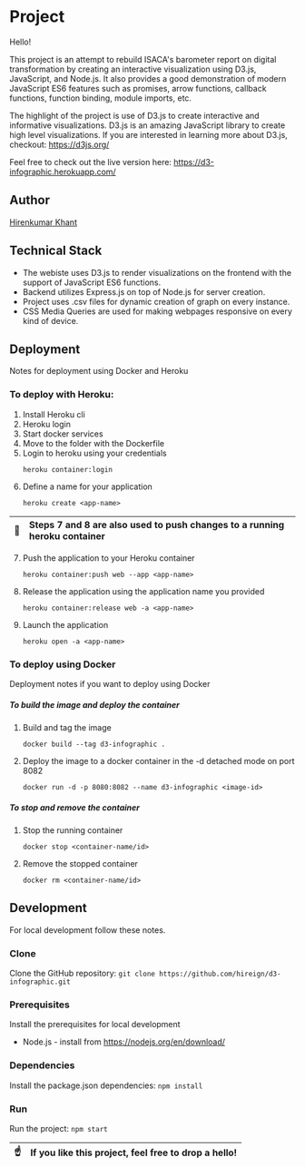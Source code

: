 # Project 
Hello!

This project is an attempt to rebuild ISACA's barometer report on digital transformation by creating an interactive visualization using D3.js, JavaScript, and Node.js. It also provides a good demonstration of modern JavaScript ES6 features such as promises, arrow functions, callback functions, function binding, module imports, etc.

The highlight of the project is use of D3.js to create interactive and informative visualizations. D3.js is an amazing JavaScript library to create high level visualizations. If you are interested in learning more about D3.js, checkout: https://d3js.org/

Feel free to check out the live version here: https://d3-infographic.herokuapp.com/

## Author
[Hirenkumar Khant](hr266981@dal.ca)

## Technical Stack
* The webiste uses D3.js to render visualizations on the frontend with the support of JavaScript ES6 functions.
* Backend utilizes Express.js on top of Node.js for server creation.
* Project uses .csv files for dynamic creation of graph on every instance.
* CSS Media Queries are used for making webpages responsive on every kind of device.

## Deployment
Notes for deployment using Docker and Heroku
### To deploy with Heroku:
1. Install Heroku cli
2. Heroku login
3. Start docker services
4. Move to the folder with the Dockerfile
5. Login to heroku using your credentials
    ``` 
    heroku container:login 
    ```
6. Define a name for your application
    ``` 
    heroku create <app-name> 
    ```
| :memo:        | Steps 7 and 8 are also used to push changes to a running heroku container |
|---------------|:------------------------|
7. Push the application to your Heroku container
    ``` 
    heroku container:push web --app <app-name>
    ```
8. Release the application using the application name you provided
    ``` 
    heroku container:release web -a <app-name> 
    ```
9. Launch the application 
    ``` 
    heroku open -a <app-name> 
    ```

### To deploy using Docker
Deployment notes if you want to deploy using Docker
##### To build the image and deploy the container
1. Build and tag the image
    ``` 
    docker build --tag d3-infographic . 
    ```
2. Deploy the image to a docker container in the -d detached mode on port 8082
    ``` 
    docker run -d -p 8080:8082 --name d3-infographic <image-id> 
    ```
##### To stop and remove the container
1. Stop the running container
    ``` 
    docker stop <container-name/id> 
    ```
2. Remove the stopped container
    ``` 
    docker rm <container-name/id> 
    ```

## Development
For local development follow these notes.
### Clone
Clone the GitHub repository:
    ```
    git clone https://github.com/hireign/d3-infographic.git
    ```
### Prerequisites
Install the prerequisites for local development
* Node.js - install from https://nodejs.org/en/download/
### Dependencies
Install the package.json dependencies:
    ```
    npm install
    ```
### Run
Run the project:
    ```
    npm start
    ```

| :point_up:    | If you like this project, feel free to drop a hello! |
|---------------|:------------------------|
